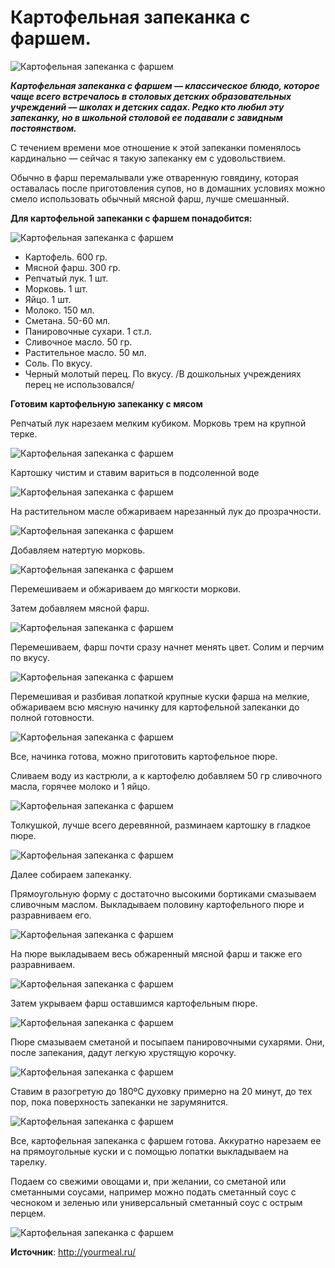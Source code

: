 # Картофельная запеканка с фаршем.

![Картофельная запеканка с фаршем](/images/Kulinar/Second/kart_zap_farsh_001.jpg 'Картофельная запеканка с фаршем')

_**Картофельная запеканка с фаршем — классическое блюдо, которое чаще всего встречалось в столовых детских образовательных учреждений — школах и детских садах.  Редко кто любил эту запеканку, но в школьной столовой  ее подавали с завидным постоянством.**_

С течением времени мое отношение к этой запеканки поменялось кардинально — сейчас я такую запеканку ем с удовольствием.

Обычно в фарш перемалывали уже отваренную говядину, которая оставалась после приготовления супов, но в домашних условиях можно смело использовать обычный мясной фарш, лучше смешанный.

**Для картофельной запеканки с фаршем понадобится:**

![Картофельная запеканка с фаршем](/images/Kulinar/Second/kart_zap_farsh_002.jpg 'Картофельная запеканка с фаршем')

- Картофель. 600 гр.
- Мясной фарш. 300 гр.
- Репчатый лук. 1 шт.
- Морковь. 1 шт.
- Яйцо. 1 шт.
- Молоко. 150 мл.
- Сметана. 50-60 мл.
- Панировочные сухари. 1 ст.л.
- Сливочное масло. 50 гр.
- Растительное масло. 50 мл.
- Соль. По вкусу.
- Черный молотый перец. По вкусу. /В дошкольных учреждениях перец не использовался/

**Готовим картофельную запеканку с мясом**

Репчатый лук нарезаем мелким кубиком. Морковь трем на крупной терке.

![Картофельная запеканка с фаршем](/images/Kulinar/Second/kart_zap_farsh_003.jpg 'Картофельная запеканка с фаршем')

Картошку чистим и ставим вариться в подсоленной воде

![Картофельная запеканка с фаршем](/images/Kulinar/Second/kart_zap_farsh_004.jpg 'Картофельная запеканка с фаршем')

На растительном масле обжариваем нарезанный лук до прозрачности.

![Картофельная запеканка с фаршем](/images/Kulinar/Second/kart_zap_farsh_005.jpg 'Картофельная запеканка с фаршем')

Добавляем натертую морковь.

![Картофельная запеканка с фаршем](/images/Kulinar/Second/kart_zap_farsh_006.jpg 'Картофельная запеканка с фаршем')

Перемешиваем и обжариваем до мягкости моркови.

Затем добавляем мясной фарш.

![Картофельная запеканка с фаршем](/images/Kulinar/Second/kart_zap_farsh_007.jpg 'Картофельная запеканка с фаршем')

Перемешиваем, фарш почти сразу начнет менять цвет.  Солим и перчим по вкусу.

![Картофельная запеканка с фаршем](/images/Kulinar/Second/kart_zap_farsh_008.jpg 'Картофельная запеканка с фаршем')

Перемешивая и разбивая лопаткой крупные куски фарша на мелкие, обжариваем всю мясную начинку для картофельной запеканки до полной готовности.

![Картофельная запеканка с фаршем](/images/Kulinar/Second/kart_zap_farsh_009.jpg 'Картофельная запеканка с фаршем')

Все, начинка готова, можно приготовить картофельное пюре.

Сливаем воду из кастрюли, а к картофелю добавляем 50 гр сливочного масла, горячее молоко и 1 яйцо.

![Картофельная запеканка с фаршем](/images/Kulinar/Second/kart_zap_farsh_010.jpg 'Картофельная запеканка с фаршем')

Толкушкой, лучше всего деревянной, разминаем картошку в гладкое пюре.

![Картофельная запеканка с фаршем](/images/Kulinar/Second/kart_zap_farsh_011.jpg 'Картофельная запеканка с фаршем')

Далее собираем запеканку.

Прямоугольную форму с достаточно высокими бортиками смазываем сливочным маслом.  Выкладываем половину картофельного пюре и разравниваем его.

![Картофельная запеканка с фаршем](/images/Kulinar/Second/kart_zap_farsh_012.jpg 'Картофельная запеканка с фаршем')

На пюре выкладываем весь обжаренный мясной фарш и также его разравниваем.

![Картофельная запеканка с фаршем](/images/Kulinar/Second/kart_zap_farsh_013.jpg 'Картофельная запеканка с фаршем')

Затем укрываем фарш оставшимся картофельным пюре.

![Картофельная запеканка с фаршем](/images/Kulinar/Second/kart_zap_farsh_014.jpg 'Картофельная запеканка с фаршем')

Пюре смазываем сметаной и посыпаем панировочными сухарями. Они, после запекания, дадут легкую хрустящую корочку.

![Картофельная запеканка с фаршем](/images/Kulinar/Second/kart_zap_farsh_015.jpg 'Картофельная запеканка с фаршем')

Ставим в разогретую до 180ºС духовку примерно на 20 минут, до тех пор, пока поверхность запеканки не зарумянится.

![Картофельная запеканка с фаршем](/images/Kulinar/Second/kart_zap_farsh_016.jpg 'Картофельная запеканка с фаршем')

Все, картофельная запеканка с фаршем готова.   Аккуратно нарезаем ее на прямоугольные куски и с помощью лопатки выкладываем на тарелку.

Подаем со свежими овощами и, при желании, со сметаной или сметанными соусами, например можно подать сметанный соус с чесноком и зеленью или универсальный сметанный соус с острым перцем.

![Картофельная запеканка с фаршем](/images/Kulinar/Second/kart_zap_farsh_017.jpg 'Картофельная запеканка с фаршем')

**Источник**: http://yourmeal.ru/
